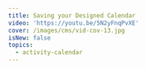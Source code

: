 ```yaml
---
title: Saving your Designed Calendar
video: 'https://youtu.be/5N2yFnqPvXE'
cover: /images/cms/vid-cov-13.jpg
isNew: false
topics:
  - activity-calendar
---
```

